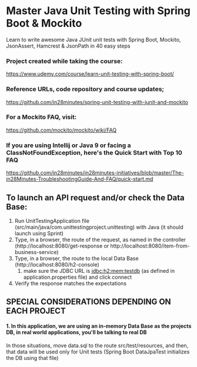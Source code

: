 # Master Java Unit Testing with Spring Boot & Mockito
Learn to write awesome Java JUnit unit tests with Spring Boot, Mockito, JsonAssert, Hamcrest & JsonPath in 40 easy steps

### Project created while taking the course: 
https://www.udemy.com/course/learn-unit-testing-with-spring-boot/

### Reference URLs, code repository and course updates;
https://github.com/in28minutes/spring-unit-testing-with-junit-and-mockito

### For a Mockito FAQ, visit:
https://github.com/mockito/mockito/wiki/FAQ

### If you are using Intellij or Java 9 or facing a ClassNotFoundException, here's the Quick Start with Top 10 FAQ
https://github.com/in28minutes/in28minutes-initiatives/blob/master/The-in28Minutes-TroubleshootingGuide-And-FAQ/quick-start.md

## To launch an API request and/or check the Data Base:
1. Run UnitTestingApplication file (src/main/java/com.unittestingproject.unittesting) with Java (it should launch using Sprint)
2. Type, in a browser, the route of the request, as named in the controller (http://localhost:8080/get-response or http://localhost:8080/item-from-business-service)
3. Type, in a browser, the route to the local Data Base (http://localhost:8080/h2-console)
   1. make sure the JDBC URL is <jdbc:h2:mem:testdb> (as defined in application.properties file) and click connect
4. Verify the response matches the expectations

## SPECIAL CONSIDERATIONS DEPENDING ON EACH PROJECT
#### 1. In this application, we are using an in-memory Data Base as the projects DB, in real world applications, you'll be talking to real DB
In those situations, move data.sql to the route src/test/resources, and then, that data will be used only for Unit tests (Spring Boot DataJpaTest initializes the DB using that file)